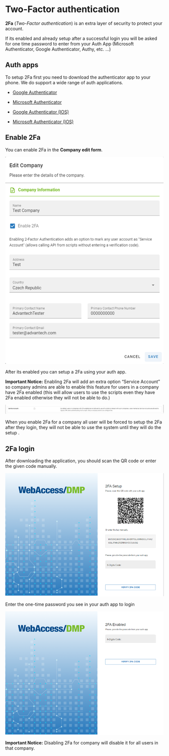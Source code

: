 # Two-Factor authentication

**2Fa** (*Two-Factor authentication*) is an extra layer of security to protect your account.

If its enabled and already setup after a successful login you will be asked for one time password to enter from your Auth App (Microsoft Authenticator, Google Authenticator, Authy, etc. …) 

## Auth apps
To setup 2Fa first you need to download the authenticator app to your phone.
We do support a wide range of auth applications.

- [Google Authenticator](https://play.google.com/store/apps/details?id=com.google.android.apps.authenticator2&hl=en&gl=US)

- [Microsoft Authenticator](https://play.google.com/store/apps/details?id=com.azure.authenticator&hl=en&gl=US)

- [Google Authenticator (IOS)](https://apps.apple.com/us/app/google-authenticator/id388497605)

- [Microsoft Authenticator (IOS)](https://apps.apple.com/us/app/microsoft-authenticator/id983156458)

## Enable 2Fa

You can enable 2Fa in the **Company edit form**.

![2Fa](./fa1.png "2fa")

After its enabled you can setup a 2Fa using your auth app.

**Important Notice:** Enabling 2Fa will add an extra option “Service Account” so company admins are able to enable this feature for users in a company have 2Fa enabled (this will allow users to use the scripts even they have 2Fa enabled otherwise they will not be able to do.)

![Enable 2Fa](./fa2.png "Enable 2fa")

When you enable 2Fa for a company all user will be forced to setup the 2Fa after they login, they will not be able to use the system until they will do the setup . 

## 2Fa login

After downloading the application, you should scan the QR code or enter the given code manually.

![2Fa app](./fa3.png "2fa app")


Enter the one-time password you see in your auth app to login 

![2Fa app password](./fa4.png "2fa app password")

**Important Notice:** Disabling 2Fa for company will disable it for all users in that company.

